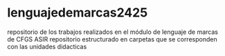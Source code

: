 # lenguajedemarcas2425
repositorio de los trabajos realizados en el módulo de lenguaje de marcas de CFGS ASIR
repositorio estructurado en carpetas que se corresponden con las unidades didacticas
